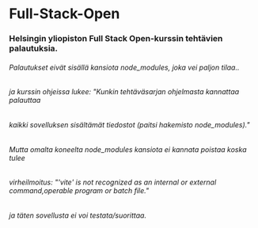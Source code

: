 # Full-Stack-Open
### Helsingin yliopiston Full Stack Open-kurssin tehtävien palautuksia.

###### Palautukset eivät sisällä kansiota node_modules, joka vei paljon tilaa..
###### ja kurssin ohjeissa lukee: "Kunkin tehtäväsarjan ohjelmasta kannattaa palauttaa 
###### kaikki sovelluksen sisältämät tiedostot (paitsi hakemisto node_modules)."

###### Mutta omalta koneelta node_modules kansiota ei kannata poistaa koska tulee
###### virheilmoitus: "'vite' is not recognized as an internal or external command,operable program or batch file."
###### ja täten sovellusta ei voi testata/suorittaa.
